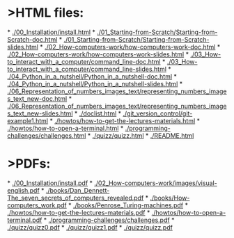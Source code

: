 <h1>>HTML files:</h1>
* <a href=./00_Installation/install.html>./00_Installation/install.html</a>
* <a href=./01_Starting-from-Scratch/Starting-from-Scratch-doc.html>./01_Starting-from-Scratch/Starting-from-Scratch-doc.html</a>
* <a href=./01_Starting-from-Scratch/Starting-from-Scratch-slides.html>./01_Starting-from-Scratch/Starting-from-Scratch-slides.html</a>
* <a href=./02_How-computers-work/how-computers-work-doc.html>./02_How-computers-work/how-computers-work-doc.html</a>
* <a href=./02_How-computers-work/how-computers-work-slides.html>./02_How-computers-work/how-computers-work-slides.html</a>
* <a href=./03_How-to_interact_with_a_computer/command_line-doc.html>./03_How-to_interact_with_a_computer/command_line-doc.html</a>
* <a href=./03_How-to_interact_with_a_computer/command_line-slides.html>./03_How-to_interact_with_a_computer/command_line-slides.html</a>
* <a href=./04_Python_in_a_nutshell/Python_in_a_nutshell-doc.html>./04_Python_in_a_nutshell/Python_in_a_nutshell-doc.html</a>
* <a href=./04_Python_in_a_nutshell/Python_in_a_nutshell-slides.html>./04_Python_in_a_nutshell/Python_in_a_nutshell-slides.html</a>
* <a href=./06_Representation_of_numbers_images_text/representing_numbers_images_text_new-doc.html>./06_Representation_of_numbers_images_text/representing_numbers_images_text_new-doc.html</a>
* <a href=./06_Representation_of_numbers_images_text/representing_numbers_images_text_new-slides.html>./06_Representation_of_numbers_images_text/representing_numbers_images_text_new-slides.html</a>
* <a href=./doclist.html>./doclist.html</a>
* <a href=./git_version_control/git-example1.html>./git_version_control/git-example1.html</a>
* <a href=./howtos/how-to-get-the-lectures-materials.html>./howtos/how-to-get-the-lectures-materials.html</a>
* <a href=./howtos/how-to-open-a-terminal.html>./howtos/how-to-open-a-terminal.html</a>
* <a href=./programming-challenges/challenges.html>./programming-challenges/challenges.html</a>
* <a href=./quizz/quizz.html>./quizz/quizz.html</a>
* <a href=./README.html>./README.html</a>
<h1>>PDFs:</h1>
* <a href=./00_Installation/install.pdf>./00_Installation/install.pdf</a>
* <a href=./02_How-computers-work/images/visual-english.pdf>./02_How-computers-work/images/visual-english.pdf</a>
* <a href=./books/Dan_Dennett-The_seven_secrets_of_computers_revealed.pdf>./books/Dan_Dennett-The_seven_secrets_of_computers_revealed.pdf</a>
* <a href=./books/How-computers_work.pdf>./books/How-computers_work.pdf</a>
* <a href=./books/Penrose_Turing-machines.pdf>./books/Penrose_Turing-machines.pdf</a>
* <a href=./howtos/how-to-get-the-lectures-materials.pdf>./howtos/how-to-get-the-lectures-materials.pdf</a>
* <a href=./howtos/how-to-open-a-terminal.pdf>./howtos/how-to-open-a-terminal.pdf</a>
* <a href=./programming-challenges/challenges.pdf>./programming-challenges/challenges.pdf</a>
* <a href=./quizz/quizz0.pdf>./quizz/quizz0.pdf</a>
* <a href=./quizz/quizz1.pdf>./quizz/quizz1.pdf</a>
* <a href=./quizz/quizz.pdf>./quizz/quizz.pdf</a>
